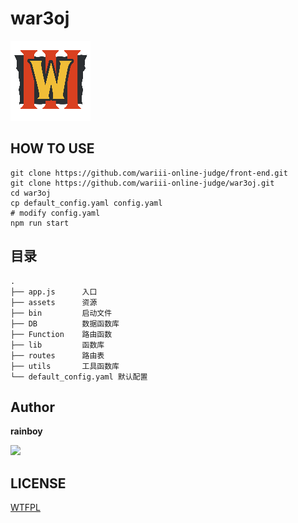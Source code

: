 # war3oj

![](./assets/wc3-logo-red.png)

## HOW TO USE


```
git clone https://github.com/wariii-online-judge/front-end.git
git clone https://github.com/wariii-online-judge/war3oj.git
cd war3oj
cp default_config.yaml config.yaml
# modify config.yaml
npm run start
```

## 目录

```
.
├── app.js      入口
├── assets      资源
├── bin         启动文件
├── DB          数据函数库
├── Function    路由函数
├── lib         函数库
├── routes      路由表
├── utils       工具函数库
└── default_config.yaml 默认配置
```


## Author

**rainboy**

![](https://github.com/rainboylvx.png)

## LICENSE

[WTFPL](https://github.com/anak10thn/WTFPL)
